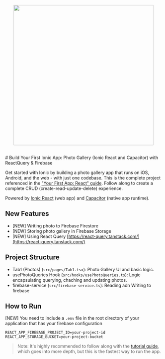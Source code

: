 
<p align="center">
  <img src="Screen Shot 2020-12-14 at 12.34.22 AM.png"  height="450" /><br />
</p>
<br/>
# Build Your First Ionic App: Photo Gallery (Ionic React and Capacitor) with ReactQuery & Firebase

Get started with Ionic by building a photo gallery app that runs on iOS, Android, and the web - with just one codebase. This is the complete project referenced in the ["Your First App: React" guide](https://ionicframework.com/docs/react/your-first-app). Follow along to create a complete CRUD (create-read-update-delete) experience.

Powered by [Ionic React](https://ionicframework.com/docs/react) (web app) and [Capacitor](https://capacitor.ionicframework.com) (native app runtime).

## New Features
  * [NEW] Writing photo to Firebase Firestore
  * [NEW] Storing photo gallery in Firebase Storage
  * [NEW] Using React Query [https://react-query.tanstack.com/](https://react-query.tanstack.com/)

## Project Structure
* Tab1 (Photos) (`src/pages/Tab1.tsx`): Photo Gallery UI and basic logic.
* usePhotoQueries Hook (`src/hooks/usePhotoQueries.ts`): Logic encapsulating querying, chaching and updating photos.
* firebase-service  (`src/firebase-service.ts`): Reading adn Writing to firebase

## How to Run

[NEW] You need to include a `.env` file in the root directory of your application that has your firebase configuration
```
REACT_APP_FIREBASE_PROJECT_ID=your-project-id
REACT_APP_STORAGE_BUCKET=your-project-bucket
```

> Note: It's highly recommended to follow along with the [tutorial guide](https://ionicframework.com/docs/react/your-first-app), which goes into more depth, but this is the fastest way to run the app. 



